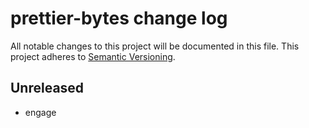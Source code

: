 # prettier-bytes change log

All notable changes to this project will be documented in this file.
This project adheres to [Semantic Versioning](http://semver.org/).

## Unreleased
* engage
